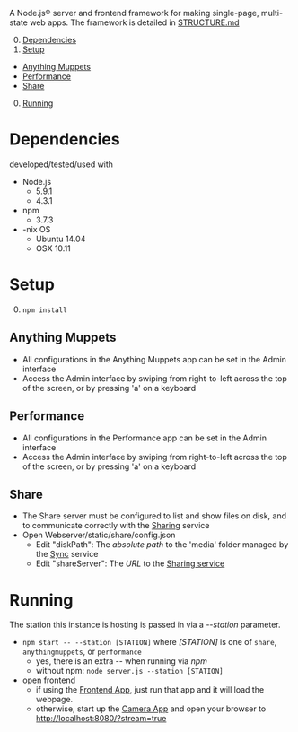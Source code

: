 A Node.js® server and frontend framework for making single-page, 
multi-state web apps. The framework is detailed in [STRUCTURE.md](STRUCTURE.md)

0. [Dependencies](#dependencies)
0. [Setup](#setup)
  - [Anything Muppets](#anythingmuppets)
  - [Performance](#performance)
  - [Share](#share)
0. [Running](#running)

# Dependencies
developed/tested/used with 

* Node.js
  - 5.9.1 
  - 4.3.1
* npm 
  - 3.7.3
* -nix OS
  - Ubuntu 14.04
  - OSX 10.11

# Setup

0. `npm install`

## Anything Muppets
- All configurations in the Anything Muppets app can be set in the Admin interface
- Access the Admin interface by swiping from right-to-left across the top of the screen, or by pressing 'a' on a keyboard

## Performance
- All configurations in the Performance app can be set in the Admin interface
- Access the Admin interface by swiping from right-to-left across the top of the screen, or by pressing 'a' on a keyboard

## Share
- The Share server must be configured to list and show files on disk, and to communicate correctly with the [Sharing](https://github.com/wearecollins/MMI_Interactives/Sharing) service
- Open Webserver/static/share/config.json
  - Edit "diskPath": The _absolute path_ to the 'media' folder managed by the [Sync](https://github.com/wearecollins/MMI_Interactives/Sync) service
  - Edit "shareServer": The _URL_ to the [Sharing service](https://github.com/wearecollins/MMI_Interactives/Sharing)

# Running
The station this instance is hosting is passed in via a _--station_ parameter.

* `npm start -- --station [STATION]` where _[STATION]_ is one of `share`, `anythingmuppets`, or `performance`
  - yes, there is an extra _--_ when running via _npm_
  - without npm: `node server.js --station [STATION]`
* open frontend
  - if using the [Frontend App](../Frontend/), just run that app and it will load the webpage.
  - otherwise, start up the [Camera App](../Camera/) and open your browser to [http://localhost:8080/?stream=true]()
